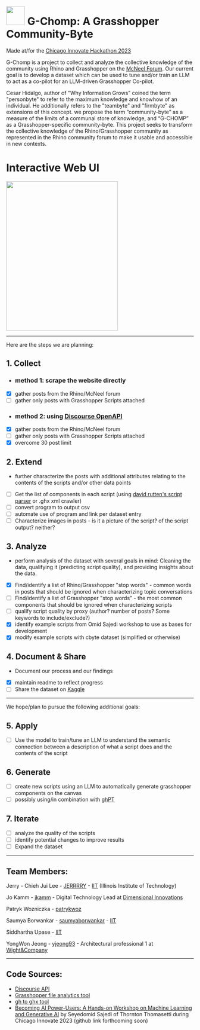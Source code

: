 
# <img src="https://github.com/community-bytes/c-bytes/assets/9583495/098d7028-15fb-4a98-bb5a-3e6f5fde8de1" width="50"/> G-Chomp: A Grasshopper Community-Byte
Made at/for the [Chicago Innovate Hackathon 2023](https://www.chicagoinnovate.tech/hackathon)

G-Chomp is a project to collect and analyze the collective knowledge of the community using Rhino and Grasshopper on the [McNeel Forum](https://discourse.mcneel.com/).  Our current goal is to develop a dataset which can be used to tune and/or train an LLM to act as a co-pilot for an LLM-driven Grasshopper Co-pilot.  

Cesar Hidalgo, author of "Why Information Grows" coined the term "personbyte" to refer to the maximum knowledge and knowhow of an individual.  He additionally refers to the "teambyte" and "firmbyte" as extensions of this concept.  we propose the term “community-byte” as a measure of the limits of a communal store of knowledge, and “G-CHOMP” as a Grasshopper-specific community-byte.  This project seeks to transform the collective knowledge of the Rhino/Grasshopper community as represented in the Rhino community forum to make it usable and accessible in new contexts. 

# Interactive Web UI
<img src="https://github.com/saumyaborwankar/c-bytes/assets/46644513/da2c7713-4efc-4b10-bb96-fea4bb801340" width="300" height="400">


---
Here are the steps we are planning:

## 1. Collect
- ### method 1: scrape the website directly
- [x] gather posts from the Rhino/McNeel forum
- [ ] gather only posts with Grasshopper Scripts attached
- ### method 2: using [Discourse OpenAPI](https://docs.discourse.org/)
- [x] gather posts from the Rhino/McNeel forum
- [ ] gather only posts with Grasshopper Scripts attached
- [x] overcome 30 post limit   
## 2. Extend
- further characterize the posts with additional attributes relating to the contents of the scripts and/or other data points
- [ ] Get the list of components in each script (using [david rutten's script parser](https://discourse.mcneel.com/t/get-grasshopper-document-object-count-without-opening-grasshopper/78311/4) or .ghx xml crawler)
- [ ] convert program to output csv
- [ ] automate use of program and link per dataset entry
- [ ] Characterize images in posts - is it a picture of the script? of the script output? neither? 
## 3. Analyze
- perform analysis of the dataset with several goals in mind: Cleaning the data, qualifying it (predicting script quality), and providing insights about the data.
- [x] Find/identify a list of Rhino/Grasshopper "stop words" - common words in posts that should be ignored when characterizing topic conversations
- [ ] Find/identify a list of Grasshopper "stop words" - the most common components that should be ignored when characterizing scripts
- [ ] qualify script quality by proxy (author? number of posts? Some keywords to include/exclude?)
- [x] identify example scripts from Omid Sajedi workshop to use as bases for development
- [x] modify example scripts with cbyte dataset (simplified or otherwise)
## 4. Document & Share
- Document our process and our findings
- [x] maintain readme to reflect progress 
- [ ] Share the dataset on [Kaggle](https://www.kaggle.com/datasets)
---

We hope/plan to pursue the following additional goals:
## 5. Apply
- [ ] Use the model to train/tune an LLM to understand the semantic connection between a description of what a script does and the contents of the script
## 6. Generate
- [ ] create new scripts using an LLM to automatically generate grasshopper components on the canvas
- [ ] possibly using/in combination with [ghPT](https://github.com/enmerk4r/GHPT)
## 7. Iterate
- [ ] analyze the quality of the scripts
- [ ] identify potential changes to improve results
- [ ] Expand the dataset

---

## Team Members:
Jerry - Chieh Jui Lee - [JERRRRY](https://github.com/JERRRRY) - [IIT](https://www.iit.edu/) (Illinois Institute of Technology) 

Jo Kamm - [jkamm](https://github.com/jkamm) - Digital Technology Lead at [Dimensional Innovations](dimin.com)

Patryk Wozniczka - [patrykwoz](https://github.com/patrykwoz) 

Saumya Borwankar - [saumyaborwankar](https://github.com/saumyaborwankar) - [IIT](https://www.iit.edu/) 

Siddhartha Upase - [IIT](https://www.iit.edu/) 

YongWon Jeong - [yjeong93](https://github.com/yjeong93) - Architectural professional 1 at [Wight&Company](https://www.wightco.com/)   

---
## Code Sources:
- [Discourse API](https://docs.discourse.org/)
- [Grasshopper file analytics tool](https://discourse.mcneel.com/t/get-grasshopper-document-object-count-without-opening-grasshopper/78311)
- [gh to ghx tool](https://bitbucket.org/RILGH/ghtoghx/src/master/)
- [Becoming AI Power-Users: A Hands-on Workshop on Machine Learning and Generative AI](https://www.chicagoinnovate.tech/courses-1/becoming-ai-power-users%3A-a-hands-on-workshop-on-machine-learning-and-generative-ai) by Seyedomid Sajedi of Thornton Thomasetti during Chicago Innovate 2023 (github link forthcoming soon)
